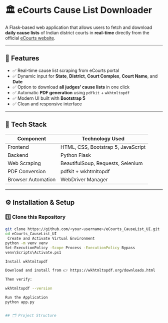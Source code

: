 # 🏛️ eCourts Cause List Downloader

A Flask-based web application that allows users to fetch and download **daily cause lists** of Indian district courts in **real-time** directly from the official [eCourts website](https://services.ecourts.gov.in/ecourtindia_v6/?p=cause_list/).

---

## 🚀 Features

- ✅ Real-time cause list scraping from eCourts portal  
- ✅ Dynamic input for **State**, **District**, **Court Complex**, **Court Name**, and **Date**  
- ✅ Option to download **all judges’ cause lists** in one click  
- ✅ Automatic **PDF generation** using `pdfkit` + `wkhtmltopdf`  
- ✅ Modern UI built with **Bootstrap 5**  
- ✅ Clean and responsive interface  

---

## 🧠 Tech Stack

| Component | Technology Used |
|------------|-----------------|
| Frontend   | HTML, CSS, Bootstrap 5, JavaScript |
| Backend    | Python Flask |
| Web Scraping | BeautifulSoup, Requests, Selenium |
| PDF Conversion | pdfkit + wkhtmltopdf |
| Browser Automation | WebDriver Manager |


---

## ⚙️ Installation & Setup

### 1️⃣ Clone this Repository
```bash
git clone https://github.com/<your-username>/eCourts_CauseList_UI.git
cd eCourts_CauseList_UI
 Create and Activate Virtual Environment
python -m venv venv
Set-ExecutionPolicy -Scope Process -ExecutionPolicy Bypass
venv\Scripts\Activate.ps1

Install wkhtmltopdf

Download and install from 👉 https://wkhtmltopdf.org/downloads.html

Then verify:

wkhtmltopdf --version

Run the Application
python app.py


## 🗂️ Project Structure

